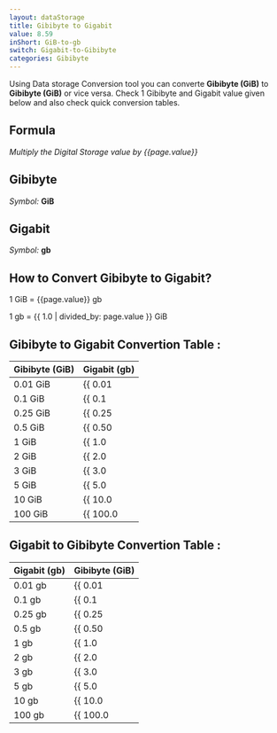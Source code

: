 ```yaml
---
layout: dataStorage
title: Gibibyte to Gigabit
value: 8.59
inShort: GiB-to-gb
switch: Gigabit-to-Gibibyte
categories: Gibibyte
---
```


Using Data storage Conversion tool you can converte **Gibibyte (GiB)** to **Gibibyte (GiB)** or vice versa. Check 1 Gibibyte and Gigabit value given below and also check quick conversion tables.

## Formula
*Multiply the Digital Storage value by {{page.value}}*

## Gibibyte
*Symbol:* **GiB**

## Gigabit
*Symbol:* **gb**

## How to Convert Gibibyte to Gigabit?

1 GiB = {{page.value}} gb

1 gb = {{ 1.0 | divided_by: page.value }} GiB


## Gibibyte to Gigabit Convertion Table :

| Gibibyte (GiB) | Gigabit (gb) |
| ---- | ---- |
| 0.01 GiB | {{ 0.01 | times: page.value }} gb |
| 0.1 GiB | {{ 0.1 | times: page.value }} gb |
| 0.25 GiB | {{ 0.25 | times: page.value }} gb |
| 0.5 GiB | {{ 0.50 | times: page.value }} gb |
| 1 GiB | {{ 1.0 | times: page.value }} gb |
| 2 GiB | {{ 2.0 | times: page.value }} gb |
| 3 GiB | {{ 3.0 | times: page.value }} gb |
| 5 GiB | {{ 5.0 | times: page.value }} gb |
| 10 GiB | {{ 10.0 | times: page.value }} gb |
| 100 GiB | {{ 100.0 | times: page.value }} gb |

## Gigabit to Gibibyte Convertion Table :

| Gigabit (gb) | Gibibyte (GiB) |
| ---- | ---- |
| 0.01 gb | {{ 0.01 | divided_by: page.value }} GiB |
| 0.1 gb | {{ 0.1 | divided_by: page.value }} GiB |
| 0.25 gb | {{ 0.25 | divided_by: page.value }} GiB |
| 0.5 gb | {{ 0.50 | divided_by: page.value }} GiB |
| 1 gb | {{ 1.0 | divided_by: page.value }} GiB |
| 2 gb | {{ 2.0 | divided_by: page.value }} GiB |
| 3 gb | {{ 3.0 | divided_by: page.value }} GiB |
| 5 gb | {{ 5.0 | divided_by: page.value }} GiB |
| 10 gb | {{ 10.0 | divided_by: page.value }} GiB |
| 100 gb | {{ 100.0 | divided_by: page.value }} GiB |


<script>
document.getElementById('selectInput')[13].selected = true
document.getElementById('selectOutput')[10].selected = true
</script>
